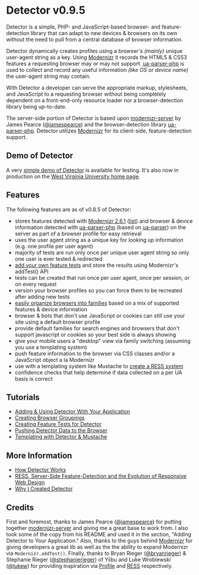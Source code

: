 # Detector v0.9.5 #

Detector is a simple, PHP- and JavaScript-based browser- and feature-detection library that can adapt to new devices & browsers on its own without the need to pull from a central database of browser information.
	
Detector dynamically creates profiles using a browser's _(mainly)_ unique user-agent string as a key. Using [Modernizr](http://modernizr.com/) it records the HTML5 & CSS3 features a requesting browser may or may not support. [ua-parser-php](https://github.com/tobie/ua-parser/tree/master/php) is used to collect and record any useful information _(like OS or device name)_ the user-agent string may contain. 

With Detector a developer can serve the appropriate markup, stylesheets, and JavaScript to a requesting browser without being completely dependent on a front-end-only resource loader nor a browser-detection library being up-to-date.

The server-side portion of Detector is based upon [modernizr-server](https://github.com/jamesgpearce/modernizr-server) by James Pearce ([@jamespearce](http://twitter.com/#!/jamespearce)) and the browser-detection library [ua-parser-php](https://github.com/tobie/ua-parser/tree/master/php). Detector utilizes [Modernizr](http://www.modernizr.com/) for its client-side, feature-detection support.

## Demo of Detector ##

A very [simple demo of Detector](http://detector.dmolsen.com/) is available for testing. It's also now in production on the [West Virginia University home page](http://www.wvu.edu/).

## Features ##

The following features are as of v0.8.5 of Detector:

* stores features detected with [Modernizr 2.6.1](http://www.modernizr.com/) ([list](http://detector.dmolsen.com/demo/modernizr-listing/)) and browser & device information detected with [ua-parser-php](https://github.com/tobie/ua-parser/tree/master/php) (based on [ua-parser](http://code.google.com/p/ua-parser/)) on the server as part of a browser profile for easy retrieval
* uses the user agent string as a unique key for looking up information (e.g. one profile per user agent)
* majority of tests are run only once per unique user agent string so only one user is ever tested & redirected
* [add your own feature tests](https://github.com/dmolsen/Detector/wiki/Detector-Test-Tutorial) and store the results using Modernizr's addTest() API
* tests can be created that run once per user agent, once per session, or on every request
* version your browser profiles so you can force them to be recreated after adding new tests
* [easily organize browsers into families](https://github.com/dmolsen/Detector/wiki/Detector-Family-Tutorial) based on a mix of supported features & device information
* browser & bots that don't use JavaScript or cookies can still use your site using a default browser profile
* provide default families for search engines and browsers that don't support javascript or cookies so your best side is always showing
* give your mobile users a "desktop" view via family switching (assuming you use a templating system)
* push feature information to the browser via CSS classes and/or a JavaScript object a la Modernizr
* use with a templating system like Mustache to [create a RESS system](https://github.com/dmolsen/Detector/wiki/Templating-with-Detector-&-Mustache-Tutorial)
* confidence checks that help determine if data collected on a per UA basis is correct

## Tutorials ##

* [Adding & Using Detector With Your Application](https://github.com/dmolsen/Detector/wiki/Adding-&-Using-Detector-With-Your-Application)
* [Creating Browser Groupings](https://github.com/dmolsen/Detector/wiki/Detector-Family-Tutorial)
* [Creating Feature Tests for Detector](https://github.com/dmolsen/Detector/wiki/Detector-Test-Tutorial)
* [Pushing Detector Data to the Browser](https://github.com/dmolsen/Detector/wiki/Pushing-Detector-Data-to-the-Browser-Tutorial)
* [Templating with Detector & Mustache](https://github.com/dmolsen/Detector/wiki/Templating-with-Detector-&-Mustache-Tutorial)

## More Information ##

* [How Detector Works](https://github.com/dmolsen/Detector/wiki/How-Detector-Works)
* [RESS, Server-Side Feature-Detection and the Evolution of Responsive Web Design](http://www.dmolsen.com/mobile-in-higher-ed/2012/02/21/ress-and-the-evolution-of-responsive-web-design/)
* [Why I Created Detector](http://www.dmolsen.com/mobile-in-higher-ed/2012/01/18/introducing-detector-combining-browser-feature-detection-for-your-web-app/)

## Credits ##

First and foremost, thanks to James Pearce ([@jamespearce](http://twitter.com/jamespearce)) for putting together [modernizr-server](https://github.com/jamesgpearce/modernizr-server) and giving me a great base to work from. I also took some of the copy from his README and used it in the section, "Adding Detector to Your Application."  Also, thanks to the guys behind [Modernizr](http://www.modernizr.com/) for giving developers a great lib as well as the the ability to expand Modernizr via `Modernizr.addTest()`. Finally, thanks to Bryan Rieger ([@bryanrieger](http://twitter.com/bryanrieger)) & Stephanie Rieger ([@stephanierieger](http://twitter.com/stephanierieger)) of Yiibu and Luke Wroblewski ([@lukew](http://twitter.com/lukew)) for providing inspiration via [Profile](https://github.com/yiibu/profile) and [RESS](http://www.lukew.com/ff/entry.asp?1392) respectively.